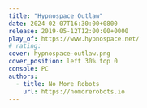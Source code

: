 ```yaml
---
title: "Hypnospace Outlaw"
date: 2024-02-07T16:30:00+0800
release: 2019-05-12T12:00:00+0000
play_of: https://www.hypnospace.net/
# rating:
cover: hypnospace-outlaw.png
cover_position: left 30% top 0
console: PC
authors:
  - title: No More Robots
    url: https://nomorerobots.io
---
```

